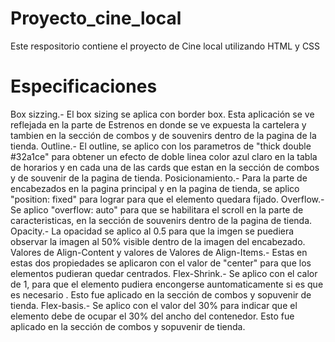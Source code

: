 # Proyecto_cine_local
Este respositorio contiene el proyecto de Cine local utilizando HTML y CSS

# Especificaciones 
Box sizzing.- El box sizing se aplica con border box. Esta aplicación se ve reflejada en la parte de Estrenos en donde se ve expuesta la cartelera y tambien en la sección de combos y de souvenirs dentro de la pagina de la tienda. 
Outline.-  El outline, se aplico con los parametros de "thick double #32a1ce" para obtener un efecto de doble linea color azul claro en la tabla de horarios y en cada una de las cards que estan en la sección de combos y de souvenir de la pagina de tienda. 
Posicionamiento.- Para la parte de encabezados en la pagina principal y en la pagina de tienda, se aplico "position: fixed" para lograr para que el elemento quedara fijado. 
Overflow.- Se aplico "overflow: auto" para que se habilitara el scroll en la parte de caracteristicas, en la sección de souvenirs dentro de la pagina de tienda. 
Opacity.- La opacidad se aplico al 0.5 para que la imgen se puediera observar la imagen al 50% visible dentro de la imagen del encabezado. 
Valores de Align-Content y valores de Valores de Align-Items.- Estas en estas dos propiedades se aplicaron con el valor  de "center" para que los elementos pudieran quedar centrados. 
Flex-Shrink.- Se aplico con el calor de 1, para que el elemento pudiera encongerse auntomaticamente si es que es necesario . Esto fue aplicado en la sección de combos y sopuvenir de tienda. 
Flex-basis.- Se aplico con el valor del 30% para indicar que el elemento debe de ocupar el 30% del ancho del contenedor. Esto fue aplicado en la sección de combos y sopuvenir de tienda. 
